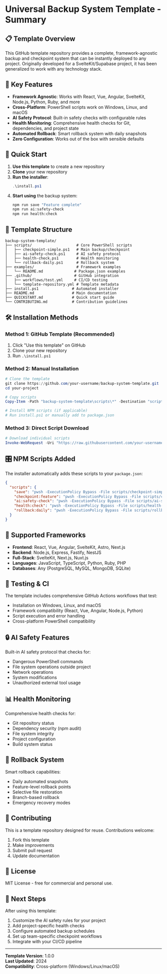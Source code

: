 # Universal Backup System Template - Summary

## 📋 Template Overview

This GitHub template repository provides a complete, framework-agnostic backup and checkpoint system that can be instantly deployed to any project. Originally developed for a SvelteKit/Supabase project, it has been generalized to work with any technology stack.

## 🎯 Key Features

- **Framework Agnostic**: Works with React, Vue, Angular, SvelteKit, Node.js, Python, Ruby, and more
- **Cross-Platform**: PowerShell scripts work on Windows, Linux, and macOS
- **AI Safety Protocol**: Built-in safety checks with configurable rules
- **Health Monitoring**: Comprehensive health checks for Git, dependencies, and project state
- **Automated Rollback**: Smart rollback system with daily snapshots
- **Zero Configuration**: Works out of the box with sensible defaults

## 🚀 Quick Start

1. **Use this template** to create a new repository
2. **Clone** your new repository
3. **Run the installer**:
   ```powershell
   .\install.ps1
   ```
4. **Start using** the backup system:
   ```bash
   npm run save "Feature complete"
   npm run ai:safety-check
   npm run health:check
   ```

## 📁 Template Structure

```
backup-system-template/
├── scripts/                    # Core PowerShell scripts
│   ├── checkpoint-simple.ps1   # Main backup/checkpoint
│   ├── ai-safety-check.ps1     # AI safety protocol
│   ├── health-check.ps1        # Health monitoring
│   └── rollback-daily.ps1      # Rollback system
├── examples/                   # Framework examples
│   └── README.md              # Package.json examples
├── .github/                   # GitHub integration
│   ├── workflows/test.yml     # CI/CD testing
│   └── template-repository.yml # Template metadata
├── install.ps1               # Automated installer
├── README.md                 # Main documentation
├── QUICKSTART.md             # Quick start guide
└── CONTRIBUTING.md           # Contribution guidelines
```

## 🛠️ Installation Methods

### Method 1: GitHub Template (Recommended)
1. Click "Use this template" on GitHub
2. Clone your new repository
3. Run `.\install.ps1`

### Method 2: Manual Installation
```powershell
# Clone the template
git clone https://github.com/your-username/backup-system-template.git
cd your-project

# Copy scripts
Copy-Item -Path "backup-system-template\scripts\*" -Destination "scripts\" -Force

# Install NPM scripts (if applicable)
# Run install.ps1 or manually add to package.json
```

### Method 3: Direct Script Download
```powershell
# Download individual scripts
Invoke-WebRequest -Uri "https://raw.githubusercontent.com/your-username/backup-system-template/main/scripts/checkpoint-simple.ps1" -OutFile "scripts\checkpoint-simple.ps1"
```

## 🎛️ NPM Scripts Added

The installer automatically adds these scripts to your `package.json`:

```json
{
  "scripts": {
    "save": "pwsh -ExecutionPolicy Bypass -File scripts/checkpoint-simple.ps1",
    "checkpoint:feature": "pwsh -ExecutionPolicy Bypass -File scripts/checkpoint-simple.ps1 -Message 'Feature checkpoint'",
    "ai:safety-check": "pwsh -ExecutionPolicy Bypass -File scripts/ai-safety-check.ps1",
    "health:check": "pwsh -ExecutionPolicy Bypass -File scripts/health-check.ps1",
    "rollback:daily": "pwsh -ExecutionPolicy Bypass -File scripts/rollback-daily.ps1"
  }
}
```

## 🔧 Supported Frameworks

- **Frontend**: React, Vue, Angular, SvelteKit, Astro, Next.js
- **Backend**: Node.js, Express, Fastify, NestJS
- **Full-Stack**: SvelteKit, Next.js, Nuxt.js
- **Languages**: JavaScript, TypeScript, Python, Ruby, PHP
- **Databases**: Any (PostgreSQL, MySQL, MongoDB, SQLite)

## 🧪 Testing & CI

The template includes comprehensive GitHub Actions workflows that test:
- Installation on Windows, Linux, and macOS
- Framework compatibility (React, Vue, Angular, Node.js, Python)
- Script execution and error handling
- Cross-platform PowerShell compatibility

## 🔒 AI Safety Features

Built-in AI safety protocol that checks for:
- Dangerous PowerShell commands
- File system operations outside project
- Network operations
- System modifications
- Unauthorized external tool usage

## 📊 Health Monitoring

Comprehensive health checks for:
- Git repository status
- Dependency security (npm audit)
- File system integrity
- Project configuration
- Build system status

## 🔄 Rollback System

Smart rollback capabilities:
- Daily automated snapshots
- Feature-level rollback points
- Selective file restoration
- Branch-based rollback
- Emergency recovery modes

## 🤝 Contributing

This is a template repository designed for reuse. Contributions welcome:
1. Fork this template
2. Make improvements
3. Submit pull request
4. Update documentation

## 📄 License

MIT License - free for commercial and personal use.

## 🎯 Next Steps

After using this template:
1. Customize the AI safety rules for your project
2. Add project-specific health checks
3. Configure automated backup schedules
4. Set up team-specific checkpoint workflows
5. Integrate with your CI/CD pipeline

---

**Template Version**: 1.0.0  
**Last Updated**: 2024  
**Compatibility**: Cross-platform (Windows/Linux/macOS)